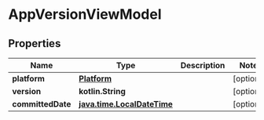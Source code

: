 
# AppVersionViewModel

## Properties
Name | Type | Description | Notes
------------ | ------------- | ------------- | -------------
**platform** | [**Platform**](Platform.md) |  |  [optional]
**version** | **kotlin.String** |  |  [optional]
**committedDate** | [**java.time.LocalDateTime**](java.time.OffsetDateTime.md) |  |  [optional]



